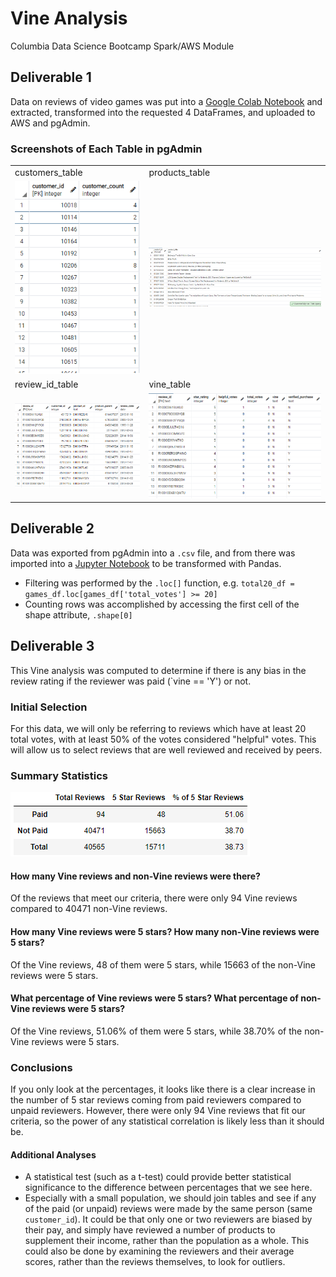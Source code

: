 # Vine Analysis
Columbia Data Science Bootcamp Spark/AWS Module

## Deliverable 1
Data on reviews of video games was put into a [Google Colab Notebook](Amazon_Reviews_ETL.ipynb) and extracted, transformed into the requested 4 DataFrames, and uploaded to AWS and pgAdmin.

### Screenshots of Each Table in pgAdmin
|                                                     |                                                   |
| --------------------------------------------------- | ------------------------------------------------- |
| customers_table                                     | products_table                                    |
| ![customers_table](Screenshots/customers_table.png) | ![products_table](Screenshots/products_table.png) |
| review_id_table                                     | vine_table                                        |
| ![review_id_table](Screenshots/review_id_table.png) | ![vine_table](Screenshots/vine_table.png)         |

## Deliverable 2
Data was exported from pgAdmin into a `.csv` file, and from there was imported into a [Jupyter Notebook](Vine_Review_Analysis.ipynb) to be transformed with Pandas.
- Filtering was performed by the `.loc[]` function, e.g. `total20_df = games_df.loc[games_df['total_votes'] >= 20]`
- Counting rows was accomplished by accessing the first cell of the shape attribute, `.shape[0]`

## Deliverable 3
This Vine analysis was computed to determine if there is any bias in the review rating if the reviewer was paid (`vine == 'Y') or not.

### Initial Selection
For this data, we will only be referring to reviews which have at least 20 total votes, with at least 50% of the votes considered "helpful" votes.  This will allow us to select reviews that are well reviewed and received by peers.

### Summary Statistics
![](Screenshots/summary_statistics.png)

#### How many Vine reviews and non-Vine reviews were there?
Of the reviews that meet our criteria, there were only 94 Vine reviews compared to 40471 non-Vine reviews.

#### How many Vine reviews were 5 stars? How many non-Vine reviews were 5 stars?
Of the Vine reviews, 48 of them were 5 stars, while 15663 of the non-Vine reviews were 5 stars.

#### What percentage of Vine reviews were 5 stars? What percentage of non-Vine reviews were 5 stars?
Of the Vine reviews, 51.06% of them were 5 stars, while 38.70% of the non-Vine reviews were 5 stars.

### Conclusions
If you only look at the percentages, it looks like there is a clear increase in the number of 5 star reviews coming from paid reviewers compared to unpaid reviewers.  However, there were only 94 Vine reviews that fit our criteria, so the power of any statistical correlation is likely less than it should be.

#### Additional Analyses
- A statistical test (such as a t-test) could provide better statistical significance to the difference between percentages that we see here.
- Especially with a small population, we should join tables and see if any of the paid (or unpaid) reviews were made by the same person (same `customer_id`).  It could be that only one or two reviewers are biased by their pay, and simply have reviewed a number of products to supplement their income, rather than the population as a whole.  This could also be done by examining the reviewers and their average scores, rather than the reviews themselves, to look for outliers.
